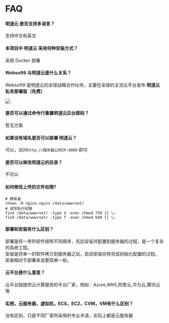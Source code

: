 # FAQ

#### 明道云 是否支持多语言？

支持中文和英文

#### 本项目中 明道云 采用何种安装方式？

采用 Docker 部署

#### Websoft9 与明道云是什么关系？

Websoft9 是明道云的全球战略合作伙伴，主要在全球的主流云平台发布 **明道云私有部署版（免费）** 

![](https://libs.websoft9.com/Websoft9/DocsPicture/zh/mingdao/shouquanshu.jpg)

#### 是否可以通过命令行重置明道云后台密码？

暂无方案

#### 如果没有域名是否可以部署 明道云？

可以，访问`http://服务器公网IP:8880` 即可

#### 是否可以修改明道云的目录？

不可以

#### 如何修改上传的文件权限?

```shell
# 拥有者
chown -R nginx.nginx /data/wwwroot/
# 读写执行权限
find /data/wwwroot/ -type d -exec chmod 750 {} \;
find /data/wwwroot/ -type f -exec chmod 640 {} \;
```

#### 部署和安装有什么区别？

部署是将一序列软件按照不同顺序，先后安装并配置到服务器的过程，是一个复杂的系统工程。  
安装是将单一的软件拷贝到服务器之后，启动安装向导完成初始化配置的过程。  
安装相对于部署来说更简单一些。 

#### 云平台是什么意思？

云平台指提供云计算服务的平台厂家，例如：Azure,AWS,阿里云,华为云,腾讯云等

#### 实例，云服务器，虚拟机，ECS，EC2，CVM，VM有什么区别？

没有区别，只是不同厂家所采用的专业术语，实际上都是云服务器
